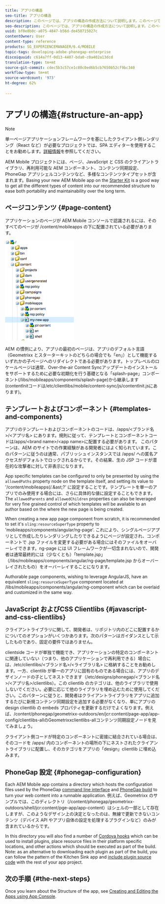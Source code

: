 ```yaml
---
title: アプリの構造
seo-title: アプリの構造
description: このページでは、アプリの構造の作成方法について説明します。このページでは、テンプレートやコンポーネントを構造化する方法と、JavaScript および CSS のクライアントライブラリについて説明します。
seo-description: このページでは、アプリの構造の作成方法について説明します。このページでは、テンプレートやコンポーネントを構造化する方法と、JavaScript および CSS のクライアントライブラリについて説明します。
uuid: bf0e8b0c-a075-4847-b56d-de458715027c
contentOwner: User
content-type: reference
products: SG_EXPERIENCEMANAGER/6.4/MOBILE
topic-tags: developing-adobe-phonegap-enterprise
discoiquuid: c614a7ff-0d13-4407-bda0-c0a402a13dcd
translation-type: tm+mt
source-git-commit: cdec5b3c57ce1c80c0ed6b5cb7650b52cf9bc340
workflow-type: tm+mt
source-wordcount: '973'
ht-degree: 62%

---
```



# アプリの構造{#structure-an-app}

>[!NOTE]
>
>単一ページアプリケーションフレームワークを基にしたクライアント側レンダリング（React など）が必要なプロジェクトでは、SPA エディターを使用することをお勧めします。[詳細情報](/help/sites-developing/spa-overview.md)を参照してください。

AEM Mobile プロジェクトには、ページ、JavaScript と CSS のクライアントライブラリ、再利用可能な AEM コンポーネント、コンテンツ同期設定、PhoneGap アプリシェルコンテンツなど、多様なコンテンツタイプセットが含まれます。Basing your new AEM Mobile app on the [Starter Kit](https://github.com/Adobe-Marketing-Cloud-Apps/aem-phonegap-starter-kit) is a good way to get all the different types of content into our recommended structure to ease both portability and maintainability over the long term.

## ページコンテンツ {#page-content}

アプリケーションのページが AEM Mobile コンソールで認識されるには、そのすべてのページが /content/mobileapps の下に配置されている必要があります。

![chlimage_1-52](assets/chlimage_1-52.png)

AEM の慣例により、アプリの最初のページは、アプリのデフォルト言語（Geometrixx とスターターキットのどちらの場合でも「en」）として機能するいずれかの子ページへのリダイレクトである必要があります。トップレベルのロケールページは通常、Over-the-air Content Syncアップデートのインストールをサポートするために必要な初期化を行う基礎となる「splash-page」コンポーネント(/libs/mobileapps/components/splash-page)から継承します(contentInitコードは/etc/clientlibs/mobile/content-sync/js/contentInit.jsにあります)。

## テンプレートおよびコンポーネント {#templates-and-components}

アプリのテンプレートおよびコンポーネントのコードは、/apps/&lt;ブランド名>/&lt;アプリ名> にあります。規則に従って、テンプレートとコンポーネントコードは/apps/&lt;brand name>/&lt;app name>に配置する必要があります。 このパターンは、AEM のサイトでの作業経験がある開発者にはよく知られています。このパターンに従うのは通常、パブリッシュインスタンスでは /apps/ への匿名アクセスがデフォルトでロックされるからです。その結果、生の JSP コードが潜在的な攻撃者に対して非表示になります。

App specific templates can be configured to only be presented by using the `allowedPaths` property node on the template itself, and setting its value to &#39;/content/mobileapps(/.&amp;ast;?&#39; に設定することです。テンプレートを単一のアプリでのみ使用する場合には、さらに具体的な値に設定することもできます。The `allowedParents` and `allowedChildren` properties can also be leveraged for very fine grained control of which templates will be available to an author based on the where the new page is being created.

When creating a new app page component from scratch, it is recommended to set it&#39;s `sling:resourceSuperType` property to &#39;mobileapps/components/angular/ng-page&#39;. これにより、シングルページアプリとして作成したりレンダリングしたりできるようにページが設定され、コンポーネントで .jsp ファイルを変更する必要がある場合にはそのファイルをオーバーレイできます。ng-page には UI フレームワークが一切含まれないので、開発者は通常最終的には（少なくとも）「template.jsp」（/libs/mobileapps/components/angular/ng-page/template.jsp からオーバーレイされたもの）をオーバーレイすることになります。

Authorable page components, wishing to leverage AngularJS, have an equivalent `sling:resourceSuperType` component located at /libs/mobileapps/components/angular/ng-component which can be overlaid and customized in the same way.

## JavaScript およびCSS Clientlibs {#javascript-and-css-clientlibs}

クライアントライブラリに関して、開発者は、リポジトリ内のどこに配置するかについてのオプションがいくつかあります。次のパターンはガイダンスとして示したものであり、固定の要件ではありません。

clientside コードが単独で機能でき、アプリケーションの特定のコンポーネントに関連していない（つまり、他のアプリケーションで再利用できる）場合には、/etc/clientlibs/&lt;ブランド名>/&lt;ライブラリ名> に格納することをお勧めします。一方、clientlib が単一のアプリに固有のものである場合には、アプリのデザインノードの子としてネストできます（/etc/designs/phonegap/&lt;ブランド名>/&lt;アプリ名>/clientlibs）。この clientlib のカテゴリは、他のライブラリで使用しないでください。必要に応じて他のライブラリを埋め込むために使用してください。このパターンに従うと、開発者はクライアントライブラリをアプリに追加するたびに新規コンテンツ同期設定を追加する必要がなくなり、単にアプリの design clientlib の embeds プロパティを更新するだけでよくなります。例えば、/content/phonegap/geometrixx-outdoors/en/jcr:content/page-app/app-config/clientlibs-allのGeometrixxclientlibs-allコンテンツ同期設定ノードを見てみましょう。

クライアント側コードが特定のコンポーネントに密接に結合されている場合は、そのコードを /apps/ 内のコンポーネントの場所の下にネストされたクライアントライブラリに配置し、そのカテゴリをアプリの「design」clientlib に埋め込みます。

## PhoneGap 設定 {#phonegap-configuration}

Each AEM Mobile app contains a directory which hosts the configuration files used by the PhoneGap [command line interface](https://github.com/phonegap/phonegap-cli) and [PhoneGap build](https://build.phonegap.com/) to turn your web content into a runnable application. 例えば、Geometrixx のサンプルでは、このディレクトリ（/content/phonegap/geometrixx-outdoors/shell/jcr:content/pge-app/app-content）はシェルの一部として存在しますが、このようなデザイン上の決定となったのは、無線で更新できないコンテンツ（デバイス API やアプリ自体の設定を処理するプラグインなど）のみが含まれているからです。

In this directory you will also find a number of [Cordova hooks](https://cordova.apache.org/docs/en/edge/guide_appdev_hooks_index.md.html#Hooks%20Guide) which can be used to install plugins, place resource files in their platform specific locations, and other actions which should be executed as part of the build. Note: as an alternative to downloading each plugin as part of the build, you can follow the pattern of the Kitchen Sink app and [include plugin source code](https://github.com/blefebvre/aem-phonegap-kitchen-sink/tree/master/content/src/main/content/jcr_root/content/phonegap/kitchen-sink/shell/_jcr_content/pge-app/app-content/phonegap/plugins) with the rest of your app project.

## 次の手順 {#the-next-steps}

Once you learn about the Structure of the app, see [Creating and Editing the Apps using App Console](/help/mobile/phonegap-apps-console.md).
